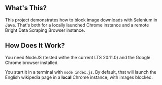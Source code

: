 ## What's This?

This project demonstrates how to block image downloads with Selenium in Java. That's both for a locally launched Chrome instance and a remote Bright Data Scraping Browser instance.

## How Does It Work?

You need NodeJS (tested withe the current LTS 20.11.0) and the Google Chrome browser installed.

You start it in a terminal with `node index.js`. By default, that will launch the English wikipedia page in a **local** Chrome instance, with images blocked.

